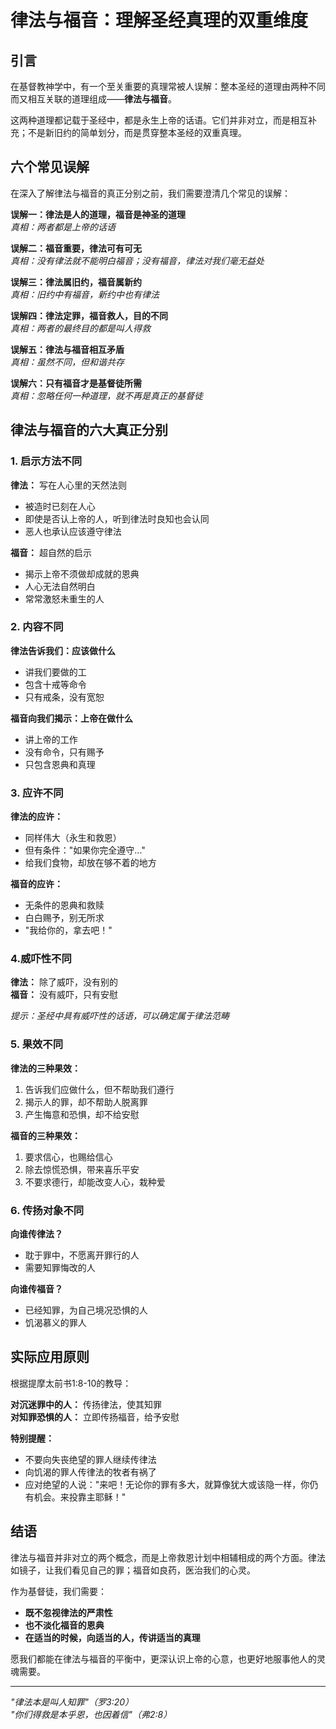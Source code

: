 # 律法与福音：理解圣经真理的双重维度

## 引言

在基督教神学中，有一个至关重要的真理常被人误解：整本圣经的道理由两种不同而又相互关联的道理组成——**律法与福音**。

这两种道理都记载于圣经中，都是永生上帝的话语。它们并非对立，而是相互补充；不是新旧约的简单划分，而是贯穿整本圣经的双重真理。

## 六个常见误解

在深入了解律法与福音的真正分别之前，我们需要澄清几个常见的误解：

**误解一：律法是人的道理，福音是神圣的道理**  
_真相：两者都是上帝的话语_

**误解二：福音重要，律法可有可无**  
_真相：没有律法就不能明白福音；没有福音，律法对我们毫无益处_

**误解三：律法属旧约，福音属新约**  
_真相：旧约中有福音，新约中也有律法_

**误解四：律法定罪，福音救人，目的不同**  
_真相：两者的最终目的都是叫人得救_

**误解五：律法与福音相互矛盾**  
_真相：虽然不同，但和谐共存_

**误解六：只有福音才是基督徒所需**  
_真相：忽略任何一种道理，就不再是真正的基督徒_

## 律法与福音的六大真正分别

### 1. 启示方法不同

**律法：** 写在人心里的天然法则

- 被造时已刻在人心
- 即使是否认上帝的人，听到律法时良知也会认同
- 恶人也承认应该遵守律法

**福音：** 超自然的启示

- 揭示上帝不须做却成就的恩典
- 人心无法自然明白
- 常常激怒未重生的人

### 2. 内容不同

**律法告诉我们：应该做什么**

- 讲我们要做的工
- 包含十戒等命令
- 只有戒条，没有宽恕

**福音向我们揭示：上帝在做什么**

- 讲上帝的工作
- 没有命令，只有赐予
- 只包含恩典和真理

### 3. 应许不同

**律法的应许：**

- 同样伟大（永生和救恩）
- 但有条件："如果你完全遵守..."
- 给我们食物，却放在够不着的地方

**福音的应许：**

- 无条件的恩典和救赎
- 白白赐予，别无所求
- "我给你的，拿去吧！"

### 4.威吓性不同

**律法：** 除了威吓，没有别的  
**福音：** 没有威吓，只有安慰

_提示：圣经中具有威吓性的话语，可以确定属于律法范畴_

### 5. 果效不同

**律法的三种果效：**

1. 告诉我们应做什么，但不帮助我们遵行
2. 揭示人的罪，却不帮助人脱离罪
3. 产生悔意和恐惧，却不给安慰

**福音的三种果效：**

1. 要求信心，也赐给信心
2. 除去惊慌恐惧，带来喜乐平安
3. 不要求德行，却能改变人心，栽种爱

### 6. 传扬对象不同

**向谁传律法？**

- 耽于罪中，不愿离开罪行的人
- 需要知罪悔改的人

**向谁传福音？**

- 已经知罪，为自己境况恐惧的人
- 饥渴慕义的罪人

## 实际应用原则

根据提摩太前书1:8-10的教导：

**对沉迷罪中的人：** 传扬律法，使其知罪  
**对知罪恐惧的人：** 立即传扬福音，给予安慰

**特别提醒：**

- 不要向失丧绝望的罪人继续传律法
- 向饥渴的罪人传律法的牧者有祸了
- 应对绝望的人说："来吧！无论你的罪有多大，就算像犹大或该隐一样，你仍有机会。来投靠主耶稣！"

## 结语

律法与福音并非对立的两个概念，而是上帝救恩计划中相辅相成的两个方面。律法如镜子，让我们看见自己的罪；福音如良药，医治我们的心灵。

作为基督徒，我们需要：

- **既不忽视律法的严肃性**
- **也不淡化福音的恩典**
- **在适当的时候，向适当的人，传讲适当的真理**

愿我们都能在律法与福音的平衡中，更深认识上帝的心意，也更好地服事他人的灵魂需要。

---

_"律法本是叫人知罪"（罗3:20）_  
_"你们得救是本乎恩，也因着信"（弗2:8）_